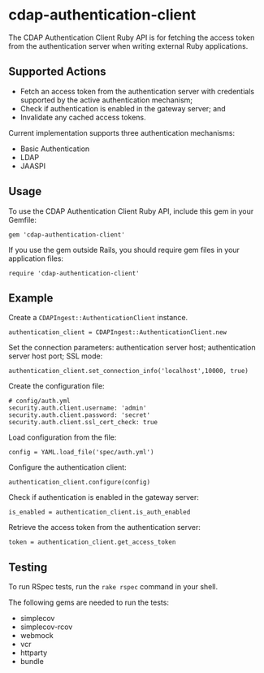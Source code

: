 cdap-authentication-client
==========================

The CDAP Authentication Client Ruby API is for fetching the access token from the authentication server when writing
external Ruby applications.

## Supported Actions

 - Fetch an access token from the authentication server with credentials supported by the active authentication mechanism;
 - Check if authentication is enabled in the gateway server; and
 - Invalidate any cached access tokens. 
 
 Current implementation supports three authentication mechanisms:
 - Basic Authentication
 - LDAP
 - JAASPI

## Usage

 To use the CDAP Authentication Client Ruby API, include this gem in your Gemfile:

 ```
 gem 'cdap-authentication-client'
 ```

 If you use the gem outside Rails, you should require gem files in your application files:

 ```
 require 'cdap-authentication-client'
 ```

## Example

 Create a ```CDAPIngest::AuthenticationClient``` instance.
 
 ```
 authentication_client = CDAPIngest::AuthenticationClient.new
 ```
 Set the connection parameters: authentication server host; authentication server host port; SSL mode:

 ```
 authentication_client.set_connection_info('localhost',10000, true)
 ```

 Create the configuration file:
 
 ```
 # config/auth.yml
 security.auth.client.username: 'admin'
 security.auth.client.password: 'secret'
 security.auth.client.ssl_cert_check: true
 ```  
 
 Load configuration from the file:
 
 ```
 config = YAML.load_file('spec/auth.yml')
 ```

 Configure the authentication client:
 
 ```
 authentication_client.configure(config)
 ```
 
 Check if authentication is enabled in the gateway server:
 
 ```
 is_enabled = authentication_client.is_auth_enabled
 ``` 
                      
 Retrieve the access token from the authentication server:
 
 ```
 token = authentication_client.get_access_token
 ```

## Testing

To run RSpec tests, run the ```rake rspec``` command in your shell.

The following gems are needed to run the tests:

 - simplecov
 - simplecov-rcov
 - webmock
 - vcr
 - httparty
 - bundle
